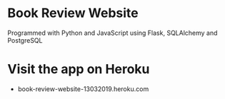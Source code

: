 # Book Review Website

Programmed with Python and JavaScript using Flask, SQLAlchemy and PostgreSQL

# Visit the app on Heroku

* book-review-website-13032019.heroku.com
